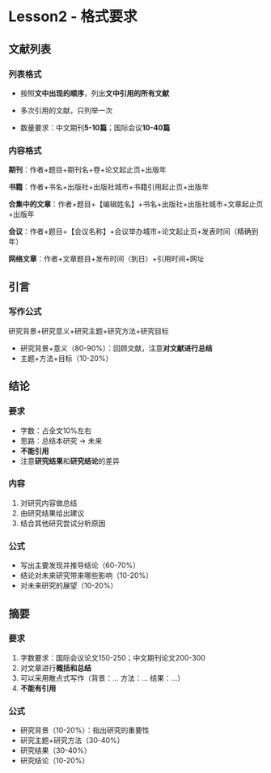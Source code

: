 # Lesson2 - 格式要求

## 文献列表

### 列表格式

- 按照**文中出现的顺序**，列出**文中引用的所有文献**

- 多次引用的文献，只列举一次
- 数量要求：中文期刊**5-10篇**；国际会议**10-40篇**

### 内容格式

**期刊**：作者+题目+期刊名+卷+论文起止页+出版年

**书籍**：作者+书名+出版社+出版社城市+书籍引用起止页+出版年

**合集中的文章**：作者+题目+【编辑姓名】+书名+出版社+出版社城市+文章起止页+出版年

**会议**：作者+题目+【会议名称】+会议举办城市+论文起止页+发表时间（精确到年）

**网络文章**：作者+文章题目+发布时间（到日）+引用时间+网址

## 引言

### 写作公式

研究背景+研究意义+研究主题+研究方法+研究目标

- 研究背景+意义（80-90%）：回顾文献，注意**对文献进行总结**
- 主题+方法+目标（10-20%）

## 结论

### 要求

- 字数：占全文10%左右
- 思路：总结本研究 -> 未来
- **不能引用**
- 注意**研究结果**和**研究结论**的差异

### 内容

1. 对研究内容做总结
2. 由研究结果给出建议
3. 结合其他研究尝试分析原因

### 公式

- 写出主要发现并推导结论（60-70%）
- 结论对未来研究带来哪些影响（10-20%）
- 对未来研究的展望（10-20%）

## 摘要

### 要求

1. 字数要求：国际会议论文150-250；中文期刊论文200-300
2. 对文章进行**概括和总结**
3. 可以采用散点式写作（背景：… 方法：… 结果：…）
4. **不能有引用**

### 公式

- 研究背景（10-20%）：指出研究的重要性
- 研究主题+研究方法（30-40%）
- 研究结果（30-40%）
- 研究结论（10-20%）